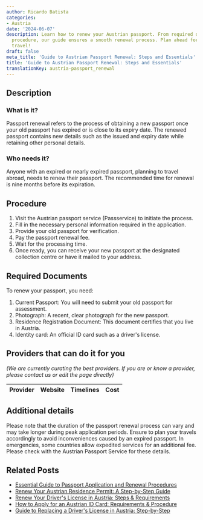 ```yaml
---
author: Ricardo Batista
categories:
- Austria
date: '2024-06-07'
description: Learn how to renew your Austrian passport. From required documents to
  procedure, our guide ensures a smooth renewal process. Plan ahead for hassle-free
  travel!
draft: false
meta_title: 'Guide to Austrian Passport Renewal: Steps and Essentials'
title: 'Guide to Austrian Passport Renewal: Steps and Essentials'
translationKey: austria-passport_renewal
---
```


## Description
### What is it?
Passport renewal refers to the process of obtaining a new passport once your old passport has expired or is close to its expiry date. The renewed passport contains new details such as the issued and expiry date while retaining other personal details.

### Who needs it?
Anyone with an expired or nearly expired passport, planning to travel abroad, needs to renew their passport. The recommended time for renewal is nine months before its expiration.

## Procedure
1. Visit the Austrian passport service (Passservice) to initiate the process.
2. Fill in the necessary personal information required in the application.
3. Provide your old passport for verification.
4. Pay the passport renewal fee.
5. Wait for the processing time.
6. Once ready, you can receive your new passport at the designated collection centre or have it mailed to your address.

## Required Documents
To renew your passport, you need:
1. Current Passport: You will need to submit your old passport for assessment.
2. Photograph: A recent, clear photograph for the new passport.
3. Residence Registration Document: This document certifies that you live in Austria.
4. Identity card: An official ID card such as a driver's license.

## Providers that can do it for you

_(We are currently curating the best providers. If you are or know a provider, please contact us or edit the page directly)_

| Provider        |     Website     |     Timelines    |       Cost      |
| --------------- | --------------- |  :-------------: | :-------------: |

## Additional details
Please note that the duration of the passport renewal process can vary and may take longer during peak application periods. Ensure to plan your travels accordingly to avoid inconveniences caused by an expired passport. In emergencies, some countries allow expedited services for an additional fee. Please check with the Austrian Passport Service for these details.



## Related Posts

- [Essential Guide to Passport Application and Renewal Procedures](https://tramitit.com/guides/austria/passport_application/)
- [Renew Your Austrian Residence Permit: A Step-by-Step Guide](https://tramitit.com/guides/austria/residence_permit_renewal/)
- [Renew Your Driver's License in Austria: Steps & Requirements](https://tramitit.com/guides/austria/drivers_license_renewal/)
- [How to Apply for an Austrian ID Card: Requirements & Procedure](https://tramitit.com/guides/austria/id_card_application/)
- [Guide to Replacing a Driver's License in Austria: Step-by-Step](https://tramitit.com/guides/austria/replacement_drivers_license_application/)